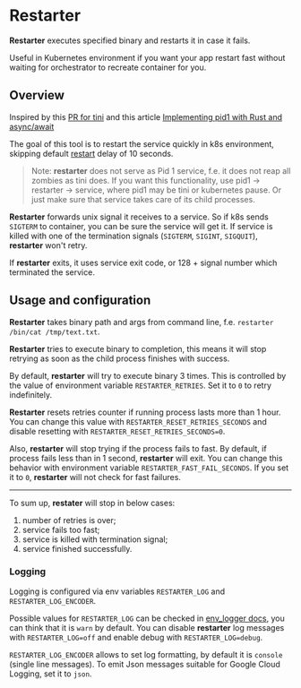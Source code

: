 # Restarter

**Restarter** executes specified binary and restarts it in case it fails.

Useful in Kubernetes environment if you want your app restart fast without waiting for orchestrator to recreate container for you.

## Overview

Inspired by this [PR for tini](https://github.com/krallin/tini/pull/146) and this article [Implementing pid1 with Rust and async/await](https://www.fpcomplete.com/rust/pid1/)

The goal of this tool is to restart the service quickly in k8s environment, skipping default [restart](https://kubernetes.io/docs/concepts/workloads/pods/pod-lifecycle/#restart-policy) delay of 10 seconds.

> Note: **restarter** does not serve as Pid 1 service, f.e. it does not reap all zombies as tini does. If you want this functionality, use pid1 -> restarter -> service, where pid1 may be tini or kubernetes pause. Or just make sure that service takes care of its child processes.

**Restarter** forwards unix signal it receives to a service. So if k8s sends `SIGTERM` to container, you can be sure the service will get it. If service is killed with one of the termination signals (`SIGTERM`, `SIGINT`, `SIGQUIT`), **restarter** won't retry.

If **restarter** exits, it uses service exit code, or 128 + signal number which terminated the service.

## Usage and configuration

**Restarter** takes binary path and args from command line, f.e. `restarter /bin/cat /tmp/text.txt`.

**Restarter** tries to execute binary to completion, this means it will stop retrying as soon as the child process finishes with success.

By default, **restarter** will try to execute binary 3 times. This is controlled by the value of environment variable `RESTARTER_RETRIES`. Set it to `0` to retry indefinitely.

**Restarter** resets retries counter if running process lasts more than 1 hour. You can change this value with `RESTARTER_RESET_RETRIES_SECONDS` and disable resetting with `RESTARTER_RESET_RETRIES_SECONDS=0`.

Also, **restarter** will stop trying if the process fails to fast. By default, if process fails less than in 1 second, **restarter** will exit. You can change this behavior with environment variable `RESTARTER_FAST_FAIL_SECONDS`. If you set it to `0`, **restarter** will not check for fast failures.

---

To sum up, **restater** will stop in below cases:

1. number of retries is over;
2. service fails too fast;
3. service is killed with termination signal;
4. service finished successfully.

### Logging

Logging is configured via env variables `RESTARTER_LOG` and `RESTARTER_LOG_ENCODER`.

Possible values for `RESTARTER_LOG` can be checked in [env_logger docs](https://docs.rs/env_logger/0.8.4/env_logger/#enabling-logging), you can think that it is `warn` by default. You can disable **restarter** log messages with `RESTARTER_LOG=off` and enable debug with `RESTARTER_LOG=debug`.

`RESTARTER_LOG_ENCODER` allows to set log formatting, by default it is `console` (single line messages). To emit Json messages suitable for Google Cloud Logging, set it to `json`.
